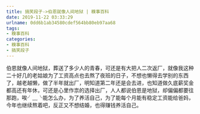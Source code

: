 ```yaml
---
title: 搞笑段子->伯恩就像人间地狱 | 糗事百科
date: 2019-11-22 03:33:29
urlname: 0dd6b1ab34580cdef564bb80eb97aa68
tags: 
- 糗事百科
categories:
- 糗事百科
- 搞笑段子
---
```

伯恩就像人间地狱，葬送了多少人的青春，可还是有大把人二次返厂，就像我这种二十好几的老姑娘为了工资高点也去熬了夜班的日子，不想也懒得去学别的东西了，越老越懒，做了半年就出厂，明知道第二年还是会去进，也知道做久底薪奖金都高还有年休，可还是心里作祟的选择出厂，人人都说伯恩是地狱，却偏偏都要往那跑，唉╯﹏╰能怎么办，为了养活自己，为了能每个月能有稳定工资能给爸妈，今年也继续熬着吧，反正又不想结婚，也得赚钱养活自己。



